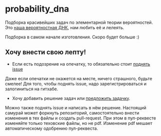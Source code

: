 probability_dna
===============

Подборка красивейших задач по элементарной теории вероятностей. Это [наша вероятностная ДНК](https://github.com/bdemeshev/probability_dna/raw/master/probability_dna.pdf), нам любить её и лелеять. 

Подборка в самом начале изготовления. Скоро будет больше :)


## Хочу внести свою лепту!

* Если есть подозрение на опечатку, то обязательно стоит [поднять issue](https://github.com/bdemeshev/probability_dna/issues/new?assignees=&labels=&template=feature_request.md&title=%D0%BD%D0%BE%D0%B2%D0%B0%D1%8F+%D0%B7%D0%B0%D0%B4%D0%B0%D1%87%D0%BA%D0%B0+%2F+%D1%80%D0%B5%D1%88%D0%B5%D0%BD%D0%B8%D0%B5+%D0%B7%D0%B0%D0%B4%D0%B0%D1%87%D0%BA%D0%B8+...)

Даже если опечатки не окажется на месте, ничего страшного, будьте смелее! 
Для того, чтобы поднять issue, надо зарегистрироваться и залогиниться на гитхабе. 

* Хочу добавить решение задач или [предложить задачку](https://github.com/bdemeshev/probability_dna/issues/new?assignees=&labels=&template=feature_request.md&title=%D0%BD%D0%BE%D0%B2%D0%B0%D1%8F+%D0%B7%D0%B0%D0%B4%D0%B0%D1%87%D0%BA%D0%B0+%2F+%D1%80%D0%B5%D1%88%D0%B5%D0%BD%D0%B8%D0%B5+%D0%B7%D0%B0%D0%B4%D0%B0%D1%87%D0%BA%D0%B8+...). 
 
Можно также поднять issue и написать в нём решение. Настоящий самурай может форкнуть репозиторий, самостоятельно внести изменения в тех файлы и создать pull-request. При этом в пул-реквесте изменяйте только теховские файлы, но не pdf. Изменение pdf мешает автоматическому одобрению пул-реквеста. 


